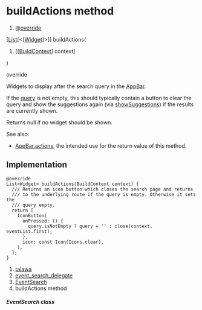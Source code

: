
<div>

# buildActions method

</div>


<div>

1.  @[override](https://api.flutter.dev/flutter/dart-core/override-constant.html)

</div>

[[List](https://api.flutter.dev/flutter/dart-core/List-class.html)[\<[[Widget](https://api.flutter.dev/flutter/widgets/Widget-class.html)]\>]]
buildActions(

1.  [[[BuildContext](https://api.flutter.dev/flutter/widgets/BuildContext-class.html)]
    context]

)


override




Widgets to display after the search query in the
[AppBar](https://api.flutter.dev/flutter/material/AppBar-class.html).

If the
[query](https://api.flutter.dev/flutter/material/SearchDelegate/query.html)
is not empty, this should typically contain a button to clear the query
and show the suggestions again (via
[showSuggestions](https://api.flutter.dev/flutter/material/SearchDelegate/showSuggestions.html))
if the results are currently shown.

Returns null if no widget should be shown.

See also:

-   [AppBar.actions](https://api.flutter.dev/flutter/material/AppBar/actions.html),
    the intended use for the return value of this method.



## Implementation

``` language-dart
@override
List<Widget> buildActions(BuildContext context) {
  /// Returns an icon button which closes the search page and returns
  /// to the underlying route if the query is empty. Otherwise it sets the
  /// query empty.
  return [
    IconButton(
      onPressed: () {
        query.isNotEmpty ? query = '' : close(context, eventList.first);
      },
      icon: const Icon(Icons.clear),
    ),
  ];
}
```







1.  [talawa](../../index.html)
2.  [event_search_delegate](../../widgets_event_search_delegate/)
3.  [EventSearch](../../widgets_event_search_delegate/EventSearch-class.html)
4.  buildActions method

##### EventSearch class







